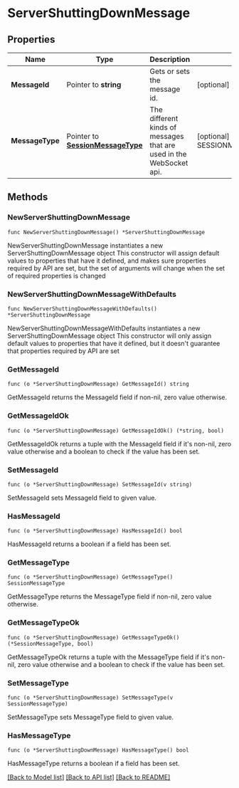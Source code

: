 # ServerShuttingDownMessage

## Properties

Name | Type | Description | Notes
------------ | ------------- | ------------- | -------------
**MessageId** | Pointer to **string** | Gets or sets the message id. | [optional] 
**MessageType** | Pointer to [**SessionMessageType**](SessionMessageType.md) | The different kinds of messages that are used in the WebSocket api. | [optional] [readonly] [default to SESSIONMESSAGETYPE_SERVER_SHUTTING_DOWN]

## Methods

### NewServerShuttingDownMessage

`func NewServerShuttingDownMessage() *ServerShuttingDownMessage`

NewServerShuttingDownMessage instantiates a new ServerShuttingDownMessage object
This constructor will assign default values to properties that have it defined,
and makes sure properties required by API are set, but the set of arguments
will change when the set of required properties is changed

### NewServerShuttingDownMessageWithDefaults

`func NewServerShuttingDownMessageWithDefaults() *ServerShuttingDownMessage`

NewServerShuttingDownMessageWithDefaults instantiates a new ServerShuttingDownMessage object
This constructor will only assign default values to properties that have it defined,
but it doesn't guarantee that properties required by API are set

### GetMessageId

`func (o *ServerShuttingDownMessage) GetMessageId() string`

GetMessageId returns the MessageId field if non-nil, zero value otherwise.

### GetMessageIdOk

`func (o *ServerShuttingDownMessage) GetMessageIdOk() (*string, bool)`

GetMessageIdOk returns a tuple with the MessageId field if it's non-nil, zero value otherwise
and a boolean to check if the value has been set.

### SetMessageId

`func (o *ServerShuttingDownMessage) SetMessageId(v string)`

SetMessageId sets MessageId field to given value.

### HasMessageId

`func (o *ServerShuttingDownMessage) HasMessageId() bool`

HasMessageId returns a boolean if a field has been set.

### GetMessageType

`func (o *ServerShuttingDownMessage) GetMessageType() SessionMessageType`

GetMessageType returns the MessageType field if non-nil, zero value otherwise.

### GetMessageTypeOk

`func (o *ServerShuttingDownMessage) GetMessageTypeOk() (*SessionMessageType, bool)`

GetMessageTypeOk returns a tuple with the MessageType field if it's non-nil, zero value otherwise
and a boolean to check if the value has been set.

### SetMessageType

`func (o *ServerShuttingDownMessage) SetMessageType(v SessionMessageType)`

SetMessageType sets MessageType field to given value.

### HasMessageType

`func (o *ServerShuttingDownMessage) HasMessageType() bool`

HasMessageType returns a boolean if a field has been set.


[[Back to Model list]](../README.md#documentation-for-models) [[Back to API list]](../README.md#documentation-for-api-endpoints) [[Back to README]](../README.md)


